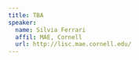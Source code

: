 ```yaml
---
title: TBA
speaker:
  name: Silvia Ferrari
  affil: MAE, Cornell
  url: http://lisc.mae.cornell.edu/
---
```

